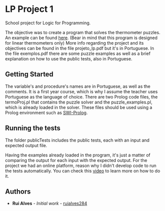 # LP Project 1

School project for Logic for Programming.

The objective was to create a program that solves the thermometer puzzles.
An example can be found [here](http://puzzlepicnic.com/puzzle?2381). (Bear in mind that this program is designed for linear thermometers only)
More info regarding the project and its objectives can be found in the file projeto_lp.pdf but it's in Portuguese.
In the file exemplos.pdf there are some puzzle examples as well as a brief explanation on how to use the public tests, also in Portuguese.

## Getting Started

The variable's and procedure's names are in Portuguese, as well as the comments. It is a first year course, which is why I assume the teacher uses Portuguese as the language of choice.
There are two Prolog code files, the termoProj.pl that contains the puzzle solver and the puzzle_examples.pl, which is already loaded in the solver. These files should be used using a Prolog environment such as [SWI-Prolog](http://www.swi-prolog.org/).

## Running the tests

The folder publicTests includes the public tests, each with an input and expected output file.

Having the examples already loaded in the program, it's just a matter of comparing the output for each input with the expected output. For the project we had an online platform, reason why I didn't develop code to run the tests automatically. You can check this [video](https://www.youtube.com/watch?v=kHGIFC3ThL0) to learn more on how to do it.

## Authors

* **Rui Alves** - *Initial work* - [ruialves284](https://github.com/ruialves284)
